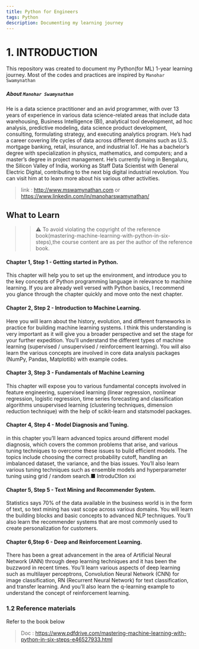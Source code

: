 ```yaml
---
title: Python for Engineers
tags: Python
description: Documenting my learning journey
---
```

# 1. INTRODUCTION
This repository was created to document my Python(for ML) 1-year learning journey. Most of the codes and practices are inspired by `Manohar Swamynathan` 
##### About `Manohar Swamynathan`
He is a data science practitioner and an avid programmer, with over 13 years of experience in various data science-related areas that include data warehousing, Business Intelligence (BI), analytical tool development, ad hoc analysis, predictive modeling, data science product development, consulting, formulating strategy, and executing analytics program. He’s had a career covering life cycles of data across different domains such as U.S. mortgage banking, retail, insurance, and industrial IoT. He has a bachelor’s degree with specialization in physics, mathematics, and computers; and a master’s degree in project management. He’s currently living in Bengaluru, the Silicon Valley of India, working as Staff Data Scientist with General Electric Digital, contributing to the next big digital industrial revolution.
You can visit him at to learn more about his various other activities.
> link : http://www.mswamynathan.com 
or
>https://www.linkedin.com/in/manoharswamynathan/
## What to Learn
>> :warning: To avoid violating the copyright of the reference book(mastering-machine-learning-with-python-in-six-steps),the course content are as per the author of the reference book.
#### Chapter 1, Step 1 - Getting started in Python. 
This chapter will help you to set up the environment, and introduce you to the key concepts of Python programming language in relevance to machine learning. If you are already well versed with Python basics, I recommend you glance through the chapter quickly and move onto the next chapter.
#### Chapter 2, Step 2 - Introduction to Machine Learning. 
Here you will learn about the history, evolution, and different frameworks in practice for building machine learning systems. I think this understanding is very important as it will give you a broader perspective and set the stage for your further expedition. You’ll understand the different types of machine learning (supervised / unsupervised / reinforcement learning). You will also learn the various concepts are involved in core data analysis packages (NumPy,
Pandas, Matplotlib) with example codes.
#### Chapter 3, Step 3 - Fundamentals of Machine Learning 
This chapter will expose you to various fundamental concepts involved in feature engineering, supervised learning (linear regression, nonlinear regression, logistic regression, time series forecasting and classification algorithms unsupervised learning (clustering techniques, dimension reduction technique) with the help of scikit-learn and statsmodel packages.
#### Chapter 4, Step 4 - Model Diagnosis and Tuning.
in this chapter you’ll learn advanced topics around different model diagnosis, which covers the common problems that arise, and various tuning techniques to overcome these issues to build efficient models. The topics include choosing the correct probability cutoff, handling an imbalanced dataset, the variance, and the bias issues. You’ll also learn various tuning techniques such as ensemble models and hyperparameter tuning using grid / random search.■ IntroduCtIon
xxi
#### Chapter 5, Step 5 - Text Mining and Recommender System.
Statistics says 70% of the data available in the business world is in the form of text, so text mining has vast scope across various domains. You will learn the building blocks and basic concepts to advanced NLP techniques. You’ll also learn the recommender systems that are most commonly used to create personalization for customers.
#### Chapter 6,Step 6 - Deep and Reinforcement Learning. 
There has been a great advancement in the area of Artificial Neural Network (ANN) through deep learning techniques and it has been the buzzword in recent times. You’ll learn various aspects of deep learning such as multilayer perceptrons, Convolution Neural Network (CNN) for image classification, RN (Recurrent Neural Network) for text classification, and transfer learning. And you’ll also learn the q-learning example to understand the concept of reinforcement learning.
### 1.2 Reference materials
Refer to the book below
> Doc : https://www.pdfdrive.com/mastering-machine-learning-with-python-in-six-steps-e46527933.html





